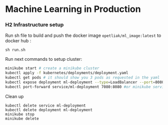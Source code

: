 # Machine Learning in Production


### H2 Infrastructure setup


Run sh file to build and push the docker image ```opetliak/ml_image:latest``` to docker hub : 
``` 
sh run.sh
```
Run next commands to setup cluster:

```bash
minikube start # create a minikube cluster
kubectl apply -f kubernetes/deployments/deployment.yaml
kubectl get pods # it should show you 3 pods as requested in the yaml
kubectl expose deployment ml-deployment --type=LoadBalancer --port=8080
kubectl port-forward service/ml-deployment 7080:8080 #or minikube service ml-deployment
```

Clean up
```
kubectl delete service ml-deployment
kubectl delete deployment ml-deployment
minikube stop
minikube delete
```
